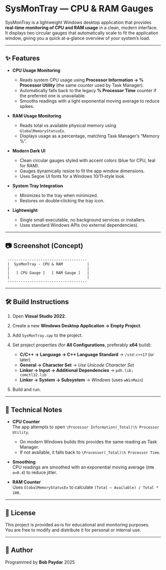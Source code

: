 # SysMonTray — CPU & RAM Gauges

SysMonTray is a lightweight Windows desktop application that provides **real‑time monitoring of CPU and RAM usage** in a clean, modern interface.  
It displays two circular gauges that automatically scale to fit the application window, giving you a quick at‑a‑glance overview of your system’s load.

---

## ✨ Features

- **CPU Usage Monitoring**
  - Reads system CPU usage using **Processor Information → % Processor Utility** (the same counter used by Task Manager).
  - Automatically falls back to the legacy **% Processor Time** counter if the preferred one is unavailable.
  - Smooths readings with a light exponential moving average to reduce spikes.

- **RAM Usage Monitoring**
  - Reads total vs available physical memory using `GlobalMemoryStatusEx`.
  - Displays usage as a percentage, matching Task Manager’s “Memory %”.

- **Modern Dark UI**
  - Clean circular gauges styled with accent colors (blue for CPU, teal for RAM).
  - Gauges dynamically resize to fit the app window dimensions.
  - Uses Segoe UI fonts for a Windows 10/11‑style look.

- **System Tray Integration**
  - Minimizes to the tray when minimized.
  - Restores on double‑clicking the tray icon.

- **Lightweight**
  - Single small executable, no background services or installers.
  - Uses standard Windows APIs (no external dependencies).

---

## 📷 Screenshot (Concept)

```
 ------------------------------------
 |  SysMonTray - CPU & RAM           |
 |                                   |
 |   [ CPU Gauge ]   [ RAM Gauge ]   |
 |                                   |
 ------------------------------------
```

---

## 🛠 Build Instructions

1. Open **Visual Studio 2022**.
2. Create a new **Windows Desktop Application → Empty Project**.
3. Add `SysMonTray.cpp` to the project.
4. Set project properties (for **All Configurations**, preferably **x64** build):
   - **C/C++ → Language → C++ Language Standard** → `/std:c++17` (or later)
   - **General → Character Set** → *Use Unicode Character Set*
   - **Linker → Input → Additional Dependencies** → `pdh.lib; comctl32.lib`
   - **Linker → System → Subsystem** → *Windows* (uses `wWinMain`)

5. Build and run.

---

## 🔧 Technical Notes

- **CPU Counter**  
  The app attempts to open `\Processor Information(_Total)\% Processor Utility`.  
  - On modern Windows builds this provides the same reading as Task Manager.  
  - If not available, it falls back to `\Processor(_Total)\% Processor Time`.  

- **Smoothing**  
  CPU readings are smoothed with an exponential moving average (`EMA α=0.4`) to reduce jitter.

- **RAM Counter**  
  Uses `GlobalMemoryStatusEx` to calculate `(Total – Available) / Total * 100`.

---

## 📄 License

This project is provided as‑is for educational and monitoring purposes.  
You are free to modify and distribute it for personal or internal use.

---

## 👤 Author

Programmed by **Bob Paydar**
2025
